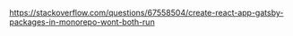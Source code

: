 https://stackoverflow.com/questions/67558504/create-react-app-gatsby-packages-in-monorepo-wont-both-run